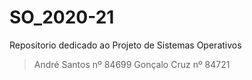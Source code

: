# SO_2020-21
Repositorio dedicado ao Projeto de Sistemas Operativos

> André Santos nº 84699
> Gonçalo Cruz nº 84721
